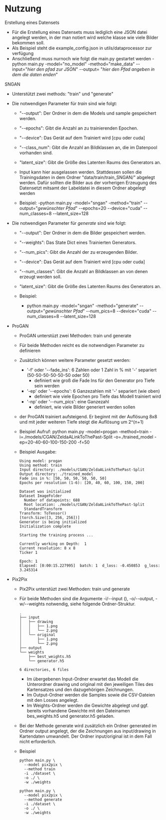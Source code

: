 # Nutzung
Erstellung eines Datensets
  - Für die Erstellung eines Datensets muss lediglich eine JSON datei angelegt werden, in der man notiert wird welche klasse wie viele Bilder bekommen soll.
  - Als Beispiel steht die example_config.json in utils/dataprocessor zur verfügung
  - Anschließend muss nurnoch wie folgt die main.py gestartet werden
    -python main.py -model="no_model" -method="make_data" --input="_hier den pfad zur JSON_" --output= "_hier den Pfad angeben in dem die daten enden_"

SNGAN
  - Unterstützt zwei methods: "train" und "generate"
  - Die notwendigen Parameter für *train* sind wie folgt:
    - "--output":    Der Ordner in dem die Models und sample gespeichert werden.
    - "--epochs":    Gibt die Anzahl an zu trainierenden Epochen.
    - "--device":    Das Gerät auf dem Trainiert wird [cpu oder cuda]
    - "--class_num": Gibt die Anzahl an Bildklassen an, die im Datenpool vorhanden sind.
    - "latent_size": Gibt die Größe des Latenten Raums des Generators an.

    - Input kann hier ausgelassen werden. Stattdessen sollen die Trainingsdaten in dem Ordner "data/train/train_SNGAN/" abgelegt werden. Dafür sollten die Bilder aus der vorherigen Erzeugung des Datensetzt mitsamt der Labeldatei in diesem Ordner abgelegt werden

    - Beispiel:
      -python main.py -model="sngan" -method="train" --output="_gewünschter Pfad_" --epochs=20 --device="cuda" --num_classes=8 --latent_size=128

  - Die notwendigen Parameter für *generate* sind wie folgt:
    - "--output":    Der Ordner in dem die Bilder gespeichert werden.
    - "--weights":   Das State Dict eines Trainierten Generators.
    - "--num_pics":  Gibt die Anzahl der zu erzeugenden Bilder.
    - "--device":    Das Gerät auf dem Trainiert wird [cpu oder cuda]
    - "--num_classes": Gibt die Anzahl an Bildklassen an von denen erzeugt werden soll.
    - "latent_size": Gibt die Größe des Latenten Raums des Generators an.

    - Beispiel:
      - python main.py -model="sngan" -method="generate" --output="_gewünschter Pfad_" --num_pics=8 --device="cuda" --num_classes=8 --latent_size=128


- ProGAN
  - ProGAN unterstüzt zwei Methoden: train und generate
  - Für beide Methoden reicht es die notwendigen Parameter zu definieren
  - Zusätzlich können weitere Parameter gesetzt werden:
    - '-f' oder '--fade_ins': 6 Zahlen oder 1 Zahl in % mit '-' separiert (50-50-50-50-50-50 oder 50)
      - definiert wie groß die Fade Ins für den Generator pro Tiefe sein werden
    - '-ep' oder '--epochs': 6 Ganzezahlen mit '-' separiert (wie oben)
      - definiert wie viele Epochen pro Tiefe das Modell trainiert wird
    - '-np' oder '--num_pics': eine Ganzezahl
      - definiert, wie viele Bilder generiert werden sollen
  - der ProGAN trainiert aufsteigend. Er beginnt mit der Auflösung 8x8 und mit jeder weiteren Tiefe steigt die Auflösung um 2^(n+1)
  - Beispiel Aufruf: python main.py -model=progan -method=train -i=./models/CGAN/ZeldaALinkToThePast-Split -o=./trained_model -ep=20-40-60-100-150-200 -f=50
  - Beispiel Ausgabe:
    
        Using model: progan
        Using method: train
        Input directory: ./models/CGAN/ZeldaALinkToThePast-Split
        Output directory: ./trained_model
        Fade ins in %: [50, 50, 50, 50, 50, 50]
        Epochs per resolution (1-6): [20, 40, 60, 100, 150, 200]
    
        Dataset was initialized
        Dataset ImageFolder
          Number of datapoints: 688
          Root location: ./models/CGAN/ZeldaALinkToThePast-Split
          StandardTransform
        Transform: ToTensor()
        [torch.Size([3, 256, 256])]
        Generator is being initialized
        Initialization complete
    
        Starting the training process ...
    
        Currently working on Depth:  1
        Current resolution: 8 x 8
        Ticker 1
    
        Epoch: 1
        Elapsed: [0:00:15.227995]  batch: 1  d_loss: -0.450853  g_loss: 3.245314


- Pix2Pix
  - Pix2Pix unterstüzt zwei Methoden: train und generate
  - Für beide Methoden sind die Argumente -i/--input (), -o/--output, -w/--weights notwendig, siehe folgende Ordner-Struktur.

    ```
    .
    ├── input
    │   ├── drawing
    │   │   ├── 1.png
    │   │   └── 2.png
    │   └── original
    │       ├── 1.png
    │       └── 2.png
    ├── output
    └── weights
        ├── best_weights.h5
        └── generator.h5

    6 directories, 6 files
    ```
    - Im übergebenen Input-Ordner erwartet das Modell die Unterordner drawing und original mit den jeweiligen Tiles des Kartensatzes und den dazugehörigen Zeichnungen.
    - Im Output-Ordner werden die Samples sowie die CSV-Dateien mit den Losses angelegt.
    - Im Weights-Ordner werden die Gewichte abgelegt und ggf. bereits vorhandene Gewichte mit den Dateinamen bes_weights.h5 und generator.h5 geladen.

  - Bei der Methode generate wird zusätzlich ein Ordner generated im Ordner output angelegt, der die Zeichnungen aus input/drawing in Kartendaten umwandelt. Der Ordner input/original ist in dem Fall nicht erforderlich.

  - Beispiel
    ```
    python main.py \
      --model pix2pix \
      --method train
      -i ./dataset \
      -o ./ \
      -w ./weights

    python main.py \
      --model pix2pix \
      --method generate
      -i ./dataset \
      -o ./ \
      -w ./weights
    ```